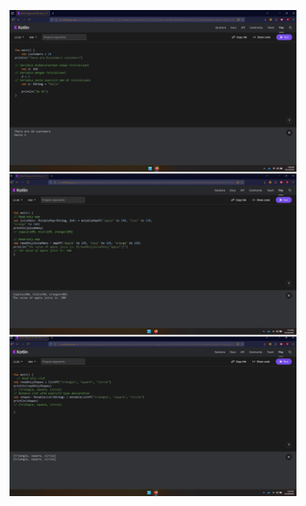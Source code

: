 ![alt text](<Screenshot 2025-10-10 190621.png>)![alt text](image.png)![alt text](<Screenshot 2025-10-10 190922.png>)